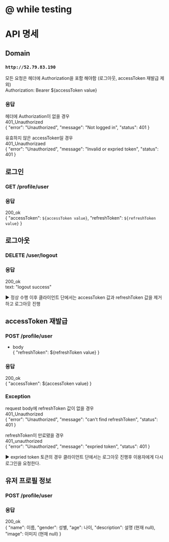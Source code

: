 # @ while testing


# API 명세

## Domain 
### `http://52.79.83.190`

모든 요청은 헤더에 Authorization을 포함 해야함 (로그아웃, accessToken 재발급 제외)   
Authorization: Bearer ${accessToken value}

### 응답 
헤더에 Authorization이 없을 경우  
401_Unauthorized  
  {
    "error": "Unauthorized",
    "message": "Not logged in",
    "status": 401
  }

유효하지 않은 accessToken일 경우   
401_Unauthorizaed  
  {
    "error": "Unauthorized",
    "message": "Invalid or expried token",
    "status": 401
  }


## 로그인
### GET /profile/user

### 응답
200_ok  
{
  "accessToken": `${accessToken value}`,
  "refreshToken": `${refreshToken value}`
}


## 로그아웃 
### DELETE /user/logout

### 응답 
200_ok  
text: "logout success"   


▶ 정상 수행 이후 클라이언트 단에서는 accessToken 값과 refreshToken 값을 제거하고 로그아웃 진행 


## accessToken 재발급 
### POST /profile/user
- body  
{
    "refreshToken": ${refreshToken value}
}

### 응답 
200_ok   
{
    "accessToken": ${accessToken value}
}

### Exception 
request body에 refreshToken 값이 없을 경우    
401_Unauthorized   
{
    "error": "Unauthorized",
    "message": "can't find refreshToken",
    "status": 401
}   

refreshToken이 만료됐을 경우   
401_unauthorized   
{
    "error": "Unauthorized",
    "message": "expried token",
    "status": 401
}   


▶ expried token 토큰의 경우 클라이언트 단에서는 로그아웃 진행후 이용자에게 다시 로그인을 요청한다.


## 유저 프로필 정보
### POST /profile/user   

### 응답
200_ok   
{
    "name": 이름,
    "gender": 성별,
    "age": 나이,
    "description": 설명 (현재 null),
    "image": 이미지 (현재 null)
}




